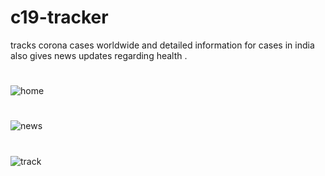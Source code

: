 # c19-tracker
tracks corona cases worldwide and detailed information for cases  in india also gives news updates regarding health .

#
![home](https://user-images.githubusercontent.com/60927324/120023860-04f15f00-c00c-11eb-9443-680622475ef6.png)
#
![news](https://user-images.githubusercontent.com/60927324/120023857-0458c880-c00c-11eb-932c-f06930af372b.png)
#
![track](https://user-images.githubusercontent.com/60927324/120023853-028f0500-c00c-11eb-9058-eb3b7a7bfa3a.png)




